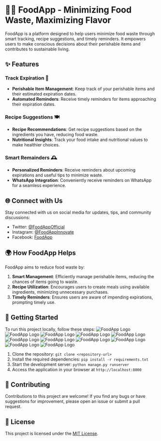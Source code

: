 # 🌽🍲 FoodApp - Minimizing Food Waste, Maximizing Flavor

FoodApp is a platform designed to help users minimize food waste through smart tracking, recipe suggestions, and timely reminders. It empowers users to make conscious decisions about their perishable items and contributes to sustainable living.

## ✨ Features

### Track Expiration 📅

- **Perishable Item Management**: Keep track of your perishable items and their estimated expiration dates.
- **Automated Reminders**: Receive timely reminders for items approaching their expiration dates.

### Recipe Suggestions 🍽️

- **Recipe Recommendations**: Get recipe suggestions based on the ingredients you have, reducing food waste.
- **Nutritional Insights**: Track your food intake and nutritional values to make healthier choices.

### Smart Remainders 🕰️

- **Personalized Reminders**: Receive reminders about upcoming expirations and useful tips to minimize waste.
- **WhatsApp Integration**: Conveniently receive reminders on WhatsApp for a seamless experience.

## 🌐 Connect with Us

Stay connected with us on social media for updates, tips, and community discussions:

- Twitter: [@FoodAppOfficial](https://twitter.com/FoodAppOfficial)
- Instagram: [@FoodAppInnovate](https://www.instagram.com/FoodAppInnovate)
- Facebook: [FoodApp](https://www.facebook.com/FoodApp)

## 🌍 How FoodApp Helps

FoodApp aims to reduce food waste by:

1. **Smart Management**: Efficiently manage perishable items, reducing the chances of items going to waste.
2. **Recipe Utilization**: Encourages users to create meals using available ingredients, minimizing unnecessary purchases.
3. **Timely Reminders**: Ensures users are aware of impending expirations, prompting timely use.

## 🚀 Getting Started

To run this project locally, follow these steps:
![FoodApp Logo](1.png)
![FoodApp Logo](2.png)
![FoodApp Logo](3.png)
![FoodApp Logo](4.png)
![FoodApp Logo](5.png)
![FoodApp Logo](6.png)
![FoodApp Logo](7.png)
![FoodApp Logo](8.png)
![FoodApp Logo](9.png)
![FoodApp Logo](10.png)
![FoodApp Logo](11.png)

1. Clone the repository: `git clone <repository-url>`
2. Install the required dependencies: `pip install -r requirements.txt`
3. Start the development server: `python manage.py runserver`
4. Access the application in your browser at `http://localhost:8000`

## 🤝 Contributing

Contributions to this project are welcome! If you find any bugs or have suggestions for improvement, please open an issue or submit a pull request.

## 📄 License

This project is licensed under the [MIT License](LICENSE).
